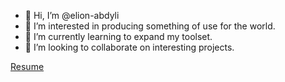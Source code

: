 - 👋 Hi, I’m @elion-abdyli
- 👀 I’m interested in producing something of use for the world.
- 🌱 I’m currently learning to expand my toolset.
- 💞️ I’m looking to collaborate on interesting projects.


[Resume](https://elion-abdyli.github.io/elion-abdyli/)
<!---
elion-abdyli/elion-abdyli is a ✨ special ✨ repository because its `README.md` (this file) appears on your GitHub profile.
You can click the Preview link to take a look at your changes.
--->
